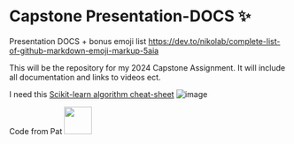 # Capstone Presentation-DOCS ✨
Presentation DOCS + 
bonus emoji list https://dev.to/nikolab/complete-list-of-github-markdown-emoji-markup-5aia


This will be the repository for my 2024 Capstone Assignment. It will include all documentation and links to videos ect.


I need this [Scikit-learn algorithm cheat-sheet](https://scikit-learn.org/stable/tutorial/machine_learning_map/index.html)
![image](https://github.com/KajaMarinsek/The_BIA_Capstone/assets/148265391/4aed9b8f-049f-4cbe-bcfb-d9ea0a63dcb4)




Code from Pat
<img src="https://raw.githubusercontent.com/FortAwesome/Font-Awesome/6.x/svgs/solid/crown.svg" width="50" height="50">
